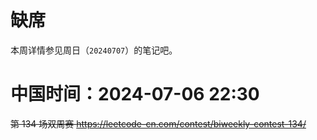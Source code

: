 
# 缺席

本周详情参见周日（`20240707`）的笔记吧。

# 中国时间：2024-07-06 22:30

~~第 134 场双周赛 https://leetcode-cn.com/contest/biweekly-contest-134/~~
